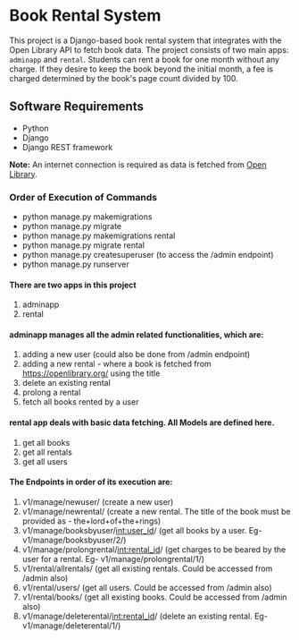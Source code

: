 # Book Rental System

This project is a Django-based book rental system that integrates with the Open Library API to fetch book data. The project consists of two main apps: `adminapp` and `rental`.
Students can rent a book for one month without any charge. If they desire to keep the book beyond the initial month, a fee is charged determined by the book's page count divided by 100.

## Software Requirements

- Python
- Django
- Django REST framework

**Note:** An internet connection is required as data is fetched from [Open Library](https://openlibrary.org/).

### Order of Execution of Commands

- python manage.py makemigrations
- python manage.py migrate
- python manage.py makemigrations rental
- python manage.py migrate rental
- python manage.py createsuperuser  (to access the /admin endpoint)
- python manage.py runserver

#### There are two apps in this project
1. adminapp
2. rental

#### adminapp manages all the admin related functionalities, which are:
1. adding a new user (could also be done from /admin endpoint)
2. adding a new rental - where a book is fetched from https://openlibrary.org/ using the title
3. delete an existing rental
4. prolong a rental
5. fetch all books rented by a user

#### rental app deals with basic data fetching. All Models are defined here.
1. get all books
2. get all rentals
3. get all users

#### The Endpoints in order of its execution are:
1. v1/manage/newuser/	(create a new user)
2. v1/manage/newrental/ (create a new rental. The title of the book must be provided as - the+lord+of+the+rings)
3. v1/manage/booksbyuser/<int:user_id>/ (get all books by a user. Eg- v1/manage/booksbyuser/2/)
4. v1/manage/prolongrental/<int:rental_id>/ (get charges to be beared by the user for a rental. Eg- v1/manage/prolongrental/1/)
5. v1/rental/allrentals/ (get all existing rentals. Could be accessed from /admin also)
6. v1/rental/users/ (get all users. Could be accessed from /admin also)
7. v1/rental/books/ (get all existing books. Could be accessed from /admin also)
8. v1/manage/deleterental/<int:rental_id>/ (delete an existing rental. Eg- v1/manage/deleterental/1/)


